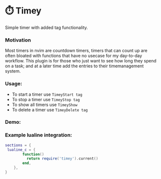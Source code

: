 # ⏱️ Timey
Simple timer with added tag functionality.

### Motivation
Most timers in nvim are countdown timers, timers that can count up are often bloated with functions that have no usecase for my day-to-day workflow. This plugin is for those who just want to see how long they spend on a task; and at a later time add the entries to their timemanagement system.

### Usage:

- To start a timer use `TimeyStart tag` 
- To stop a timer use `TimeyStop tag`
- To show all timers use `TimeyShow`
- To delete a timer use `TimeyDelete tag`

### Demo:



### Example lualine integration:

```lua
sections = {
 lualine_c = {
        function()
          return require('timey').current()
        end,
    },
}
```
